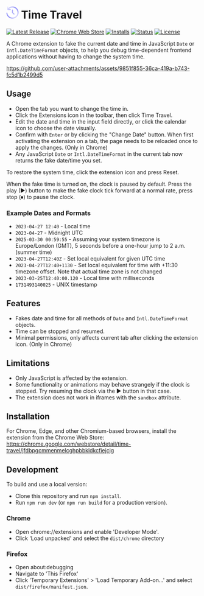 # ![](/images/icon-32.png) Time Travel

[![Latest Release](https://flat.badgen.net/github/release/cpulvermacher/time-travel)](https://github.com/cpulvermacher/time-travel/releases)
[![Chrome Web Store](https://flat.badgen.net/chrome-web-store/v/jfdbpgcmmenmelcghpbbkldkcfiejcjg)](https://chrome.google.com/webstore/detail/time-travel/jfdbpgcmmenmelcghpbbkldkcfiejcjg)
[![Installs](https://flat.badgen.net/chrome-web-store/users/jfdbpgcmmenmelcghpbbkldkcfiejcjg)](https://chrome.google.com/webstore/detail/time-travel/jfdbpgcmmenmelcghpbbkldkcfiejcjg)
[![Status](https://flat.badgen.net/github/checks/cpulvermacher/time-travel)](https://github.com/cpulvermacher/time-travel/actions/workflows/node.js.yml)
[![License](https://flat.badgen.net/github/license/cpulvermacher/time-travel)](./LICENSE)

A Chrome extension to fake the current date and time in JavaScript `Date` or `Intl.DateTimeFormat` objects, to help you debug time-dependent frontend applications without having to change the system time.

https://github.com/user-attachments/assets/9851f855-36ca-419a-b743-fc5d1b2499d5

## Usage
- Open the tab you want to change the time in.
- Click the Extensions icon in the toolbar, then click Time Travel.
- Edit the date and time in the input field directly, or click the calendar icon to choose the date visually.
- Confirm with `Enter` or by clicking the "Change Date" button. When first activating the extension on a tab, the page needs to be reloaded once to apply the changes. (Only in Chrome)
- Any JavaScript `Date` or `Intl.DateTimeFormat` in the current tab now returns the fake date/time you set.

To restore the system time, click the extension icon and press Reset.

When the fake time is turned on, the clock is paused by default.
Press the play (▶) button to make the fake clock tick forward at a normal rate, press stop (⏹) to pause the clock.

### Example Dates and Formats
- `2023-04-27 12:40` - Local time
- `2023-04-27` - Midnight UTC
- `2025-03-30 00:59:55` - Assuming your system timezone is Europe/London (GMT), 5 seconds before a one-hour jump to 2 a.m. (summer time)
- `2023-04-27T12:40Z` - Set local equivalent for given UTC time
- `2023-04-27T12:40+1130` - Set local equivalent for time with +11:30 timezone offset. Note that actual time zone is not changed
- `2023-03-25T12:40:00.120` - Local time with milliseconds
- `1731493140025` - UNIX timestamp

## Features
- Fakes date and time for all methods of `Date` and `Intl.DateTimeFormat` objects.
- Time can be stopped and resumed.
- Minimal permissions, only affects current tab after clicking the extension icon. (Only in Chrome)

## Limitations
- Only JavaScript is affected by the extension.
- Some functionality or animations may behave strangely if the clock is stopped. Try resuming the clock via the ▶ button in that case.
- The extension does not work in iframes with the `sandbox` attribute.

## Installation
For Chrome, Edge, and other Chromium-based browsers, install the extension from the Chrome Web Store: https://chrome.google.com/webstore/detail/time-travel/jfdbpgcmmenmelcghpbbkldkcfiejcjg

## Development
To build and use a local version:
- Clone this repository and run `npm install`.
- Run `npm run dev` (or `npm run build` for a production version).

### Chrome
- Open chrome://extensions and enable 'Developer Mode'.
- Click 'Load unpacked' and select the `dist/chrome` directory

### Firefox
- Open about:debugging
- Navigate to 'This Firefox'
- Click 'Temporary Extensions' > 'Load Temporary Add-on...' and select `dist/firefox/manifest.json`.